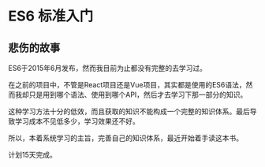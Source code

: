 # ES6 标准入门

## 悲伤的故事

ES6于2015年6月发布，然而我目前为止都没有完整的去学习过。

在之前的项目中，不管是React项目还是Vue项目，其实都是使用的ES6语法，然而我却只是用到哪个语法、使用到哪个API，然后才去学习下那一部分的知识。

这种学习方法十分的低效，而且获取的知识不能构成一个完整的知识体系。最后导致学习成本不见低多少，学习效果还不好。

所以，本着系统学习的主旨，完善自己的知识体系，最近开始着手读这本书。

计划15天完成。